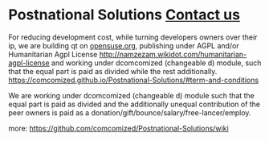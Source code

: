 # Postnational Solutions [Contact us](http://namzezam.wikidot.com/main:contact "contact for join this project")

For reducing development cost, while turning developers owners over their ip, we are building qt on [opensuse.org](https://build.opensuse.org/), publishing under AGPL and/or Humanitarian Agpl License http://namzezam.wikidot.com/humanitarian-agpl-license and working under dcomcomized (changeable d) module, such that the equal part is paid as divided while the rest additionally. https://comcomized.github.io/Postnational-Solutions/#term-and-conditions

We are working under dcomcomized (changeable d) module such that the equal part is paid as divided and the additionally unequal contribution of the peer owners is paid as a donation/gift/­bounce/salary/­free-lancer/employ.


more: https://github.com/comcomized/Postnational-Solutions/wiki
